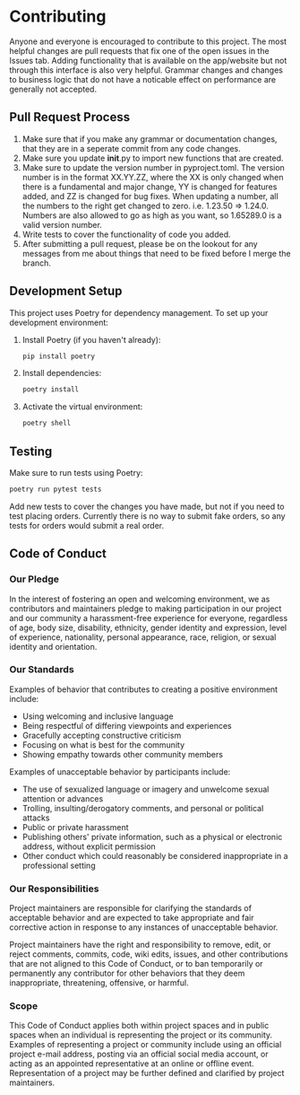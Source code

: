 # Contributing

Anyone and everyone is encouraged to contribute to this project. The most helpful changes are pull requests that fix one of the open issues in the Issues tab.
Adding functionality that is available on the app/website but not through this interface is also very helpful. Grammar changes and changes to business logic
that do not have a noticable effect on performance are generally not accepted.

## Pull Request Process

1. Make sure that if you make any grammar or documentation changes, that they are in a seperate commit from
   any code changes.
2. Make sure you update __init__.py to import new functions that are created.
3. Make sure to update the version number in pyproject.toml. The version number is in the format XX.YY.ZZ, where the
   XX is only changed when there is a fundamental and major change, YY is changed for features added, and ZZ is changed
   for bug fixes. When updating a number, all the numbers to the right get changed to zero. i.e. 1.23.50 => 1.24.0. Numbers
   are also allowed to go as high as you want, so 1.65289.0 is a valid version number.
4. Write tests to cover the functionality of code you added.
5. After submitting a pull request, please be on the lookout for any messages from me about things that need to be fixed before I merge the branch.

## Development Setup

This project uses Poetry for dependency management. To set up your development environment:

1. Install Poetry (if you haven't already):
   ```bash
   pip install poetry
   ```

2. Install dependencies:
   ```bash
   poetry install
   ```

3. Activate the virtual environment:
   ```bash
   poetry shell
   ```

## Testing

Make sure to run tests using Poetry:
```bash
poetry run pytest tests
```

Add new tests to cover the changes you have made, but not if you need to test placing orders. Currently there is no way to submit fake orders, so any tests for orders would submit a real order.

## Code of Conduct

### Our Pledge

In the interest of fostering an open and welcoming environment, we as
contributors and maintainers pledge to making participation in our project and
our community a harassment-free experience for everyone, regardless of age, body
size, disability, ethnicity, gender identity and expression, level of experience,
nationality, personal appearance, race, religion, or sexual identity and
orientation.

### Our Standards

Examples of behavior that contributes to creating a positive environment
include:

* Using welcoming and inclusive language
* Being respectful of differing viewpoints and experiences
* Gracefully accepting constructive criticism
* Focusing on what is best for the community
* Showing empathy towards other community members

Examples of unacceptable behavior by participants include:

* The use of sexualized language or imagery and unwelcome sexual attention or
advances
* Trolling, insulting/derogatory comments, and personal or political attacks
* Public or private harassment
* Publishing others' private information, such as a physical or electronic
  address, without explicit permission
* Other conduct which could reasonably be considered inappropriate in a
  professional setting

### Our Responsibilities

Project maintainers are responsible for clarifying the standards of acceptable
behavior and are expected to take appropriate and fair corrective action in
response to any instances of unacceptable behavior.

Project maintainers have the right and responsibility to remove, edit, or
reject comments, commits, code, wiki edits, issues, and other contributions
that are not aligned to this Code of Conduct, or to ban temporarily or
permanently any contributor for other behaviors that they deem inappropriate,
threatening, offensive, or harmful.

### Scope

This Code of Conduct applies both within project spaces and in public spaces
when an individual is representing the project or its community. Examples of
representing a project or community include using an official project e-mail
address, posting via an official social media account, or acting as an appointed
representative at an online or offline event. Representation of a project may be
further defined and clarified by project maintainers.

